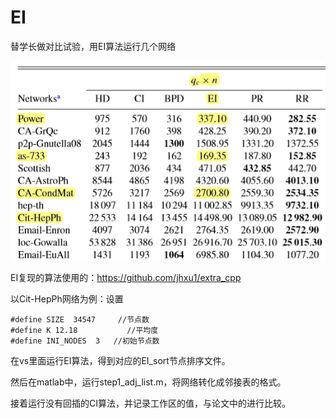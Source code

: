 # EI
替学长做对比试验，用EI算法运行几个网络

![Optimization](https://github.com/SummerLove2333/EI/blob/master/img/aa.png)

EI复现的算法使用的：https://github.com/jhxu1/extra_cpp

以Cit-HepPh网络为例：设置
```
#define SIZE  34547     //节点数
#define K 12.18           //平均度
#define INI_NODES  3   //初始节点数
```

在vs里面运行EI算法，得到对应的EI_sort节点排序文件。

然后在matlab中，运行step1_adj_list.m，将网络转化成邻接表的格式。

接着运行没有回插的CI算法，并记录工作区的值，与论文中的进行比较。

